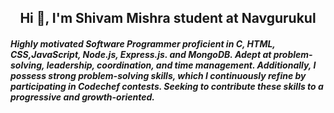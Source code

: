 <h2 align="center">Hi 👋, I'm Shivam Mishra student at Navgurukul </h2>
<h5>Highly motivated Software Programmer proficient in C, HTML, CSS,JavaScript, Node.js, Express.js. and MongoDB. Adept at problem-solving, leadership, coordination, and time management. Additionally, I possess strong problem-solving skills, which I continuously refine by participating in Codechef contests. Seeking to contribute these skills to a progressive and growth-oriented.</h5>



